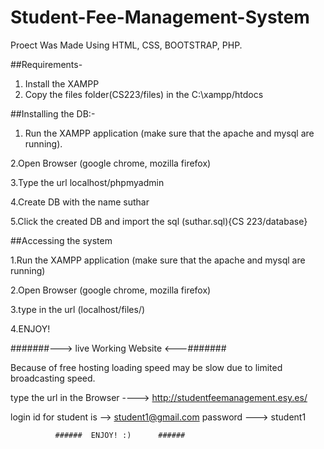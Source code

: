 # Student-Fee-Management-System

Proect Was  Made Using HTML, CSS, BOOTSTRAP, PHP.


##Requirements-

1. Install the XAMPP
2. Copy the files folder(CS223/files) in the C:\\xampp/htdocs

##Installing the DB:-

1. Run the XAMPP application (make sure that the apache and mysql are running).

2.Open Browser (google chrome, mozilla firefox)

3.Type the url localhost/phpmyadmin

4.Create DB with the name suthar

5.Click the created DB and import the sql (suthar.sql){CS 223/database}




##Accessing the system

1.Run the XAMPP application (make sure that the apache and mysql are running)

2.Open Browser (google chrome, mozilla firefox)

3.type in the url (localhost/files/)

4.ENJOY!



#######---> live Working Website      <---#######

Because of free hosting loading speed may be slow due to limited broadcasting speed.

type the url in the Browser ---->  http://studentfeemanagement.esy.es/

login id for student is --> student1@gmail.com
              password ---> student1
              
              ######  ENJOY! :)      ######
